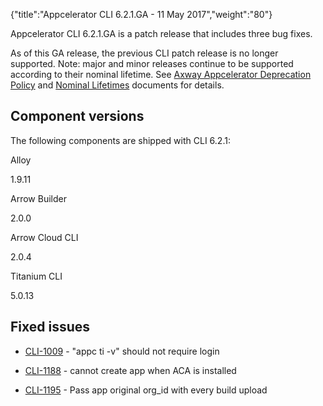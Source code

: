 {"title":"Appcelerator CLI 6.2.1.GA - 11 May 2017","weight":"80"} 

Appcelerator CLI 6.2.1.GA is a patch release that includes three bug fixes.

As of this GA release, the previous CLI patch release is no longer supported. Note: major and minor releases continue to be supported according to their nominal lifetime. See [Axway Appcelerator Deprecation Policy](/docs/appc/AMPLIFY_Appcelerator_Services_Overview/Axway_Appcelerator_Deprecation_Policy/) and [Nominal Lifetimes](/docs/appc/AMPLIFY_Appcelerator_Services_Overview/Axway_Appcelerator_Product_Lifecycle/#NominalLifetimes) documents for details.

## Component versions

The following components are shipped with CLI 6.2.1:

Alloy

1.9.11

Arrow Builder

2.0.0

Arrow Cloud CLI

2.0.4

Titanium CLI

5.0.13

## Fixed issues

*   [CLI-1009](https://jira.appcelerator.org/browse/CLI-1009) - "appc ti -v" should not require login
    
*   [CLI-1188](https://jira.appcelerator.org/browse/CLI-1188) - cannot create app when ACA is installed
    
*   [CLI-1195](https://jira.appcelerator.org/browse/CLI-1195) - Pass app original org\_id with every build upload